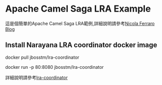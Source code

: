 # Apache Camel Saga LRA Example

這是個簡單的Apache Camel Saga LRA範例,詳細說明請參考[Nicola Ferraro Blog](https://www.nicolaferraro.me/2018/04/25/saga-pattern-in-apache-camel/)

## Install Narayana LRA coordinator docker image

docker pull jbosstm/lra-coordinator

docker run -p 80:8080 jbosstm/lra-coordinator

詳細說明請參考[lra-coordinator](https://hub.docker.com/r/jbosstm/lra-coordinator)
